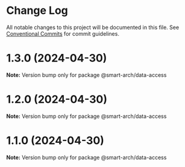 # Change Log

All notable changes to this project will be documented in this file.
See [Conventional Commits](https://conventionalcommits.org) for commit guidelines.

# 1.3.0 (2024-04-30)

**Note:** Version bump only for package @smart-arch/data-access





# 1.2.0 (2024-04-30)

**Note:** Version bump only for package @smart-arch/data-access





# 1.1.0 (2024-04-30)

**Note:** Version bump only for package @smart-arch/data-access
